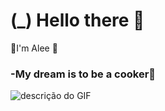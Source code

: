 # (_) Hello there 👻

🦇I'm Alee 🦇


### -My dream is to be a cooker🥓

![descrição do GIF](https://media.tenor.com/Eo809pAALoYAAAAi/bat.gif)




